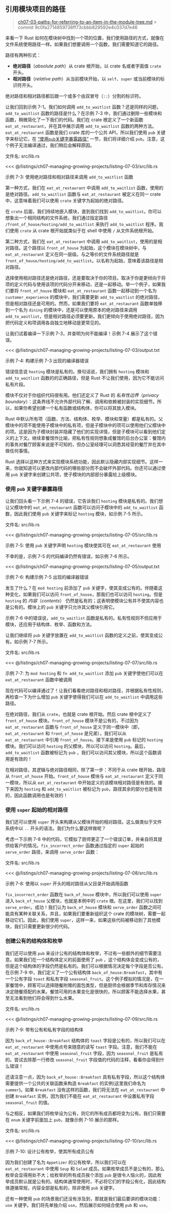 ## 引用模块项目的路径

> [ch07-03-paths-for-referring-to-an-item-in-the-module-tree.md](https://github.com/rust-lang/book/blob/main/src/ch07-03-paths-for-referring-to-an-item-in-the-module-tree.md) > <br>
> commit 9c0fa2714859738ff73cbbb829592e4c037d7e46

来看一下 Rust 如何在模块树中找到一个项的位置，我们使用路径的方式，就像在文件系统使用路径一样。如果我们想要调用一个函数，我们需要知道它的路径。

路径有两种形式：

- **绝对路径**（_absolute path_）从 crate 根开始，以 crate 名或者字面值 `crate` 开头。
- **相对路径**（_relative path_）从当前模块开始，以 `self`、`super` 或当前模块的标识符开头。

绝对路径和相对路径都后跟一个或多个由双冒号（`::`）分割的标识符。

让我们回到示例 7-1。我们如何调用 `add_to_waitlist` 函数？还是同样的问题，`add_to_waitlist` 函数的路径是什么？在示例 7-3 中，我们通过删除一些模块和函数，稍微简化了一下我们的代码。我们在 crate 根定义了一个新函数 `eat_at_restaurant`，并在其中展示调用 `add_to_waitlist` 函数的两种方法。`eat_at_restaurant` 函数是我们 crate 库的一个公共 API，所以我们使用 `pub` 关键字来标记它。在 [“使用`pub`关键字暴露路径”][pub] 一节，我们将详细介绍 `pub`。注意，这个例子无法编译通过，我们稍后会解释原因。

<span class="filename">文件名: src/lib.rs</span>

<<< @/listings/ch07-managing-growing-projects/listing-07-03/src/lib.rs

<span class="caption">示例 7-3: 使用绝对路径和相对路径来调用 `add_to_waitlist` 函数</span>

第一种方式，我们在 `eat_at_restaurant` 中调用 `add_to_waitlist` 函数，使用的是绝对路径。`add_to_waitlist` 函数与 `eat_at_restaurant` 被定义在同一 crate 中，这意味着我们可以使用 `crate` 关键字为起始的绝对路径。

在 `crate` 后面，我们持续地嵌入模块，直到我们找到 `add_to_waitlist`。你可以想象出一个相同结构的文件系统，我们通过指定路径 `/front_of_house/hosting/add_to_waitlist` 来执行 `add_to_waitlist` 程序。我们使用 `crate` 从 crate 根开始就类似于在 shell 中使用 `/` 从文件系统根开始。

第二种方式，我们在 `eat_at_restaurant` 中调用 `add_to_waitlist`，使用的是相对路径。这个路径以 `front_of_house` 为起始，这个模块在模块树中，与 `eat_at_restaurant` 定义在同一层级。与之等价的文件系统路径就是 `front_of_house/hosting/add_to_waitlist`。以名称为起始，意味着该路径是相对路径。

选择使用相对路径还是绝对路径，还是要取决于你的项目。取决于你是更倾向于将项的定义代码与使用该项的代码分开来移动，还是一起移动。举一个例子，如果我们要将 `front_of_house` 模块和 `eat_at_restaurant` 函数一起移动到一个名为 `customer_experience` 的模块中，我们需要更新 `add_to_waitlist` 的绝对路径，但是相对路径还是可用的。然而，如果我们要将 `eat_at_restaurant` 函数单独移到一个名为 `dining` 的模块中，还是可以使用原本的绝对路径来调用 `add_to_waitlist`，但是相对路径必须要更新。我们更倾向于使用绝对路径，因为把代码定义和项调用各自独立地移动是更常见的。

让我们试着编译一下示例 7-3，并查明为何不能编译！示例 7-4 展示了这个错误。

<<< @/listings/ch07-managing-growing-projects/listing-07-03/output.txt

<span class="caption">示例 7-4: 构建示例 7-3 出现的编译器错误</span>

错误信息说 `hosting` 模块是私有的。换句话说，我们拥有 `hosting` 模块和 `add_to_waitlist` 函数的的正确路径，但是 Rust 不让我们使用，因为它不能访问私有片段。

模块不仅对于你组织代码很有用。他们还定义了 Rust 的 _私有性边界_（_privacy boundary_）：这条界线不允许外部代码了解、调用和依赖被封装的实现细节。所以，如果你希望创建一个私有函数或结构体，你可以将其放入模块。

Rust 中默认所有项（函数、方法、结构体、枚举、模块和常量）都是私有的。父模块中的项不能使用子模块中的私有项，但是子模块中的项可以使用他们父模块中的项。这是因为子模块封装并隐藏了他们的实现详情，但是子模块可以看到他们定义的上下文。继续拿餐馆作比喻，把私有性规则想象成餐馆的后台办公室：餐馆内的事务对餐厅顾客来说是不可知的，但办公室经理可以洞悉其经营的餐厅并在其中做任何事情。

Rust 选择以这种方式来实现模块系统功能，因此默认隐藏内部实现细节。这样一来，你就知道可以更改内部代码的哪些部分而不会破坏外部代码。你还可以通过使用 `pub` 关键字来创建公共项，使子模块的内部部分暴露给上级模块。

### 使用 `pub` 关键字暴露路径

让我们回头看一下示例 7-4 的错误，它告诉我们 `hosting` 模块是私有的。我们想让父模块中的 `eat_at_restaurant` 函数可以访问子模块中的 `add_to_waitlist` 函数，因此我们使用 `pub` 关键字来标记 `hosting` 模块，如示例 7-5 所示。

<span class="filename">文件名: src/lib.rs</span>

<<< @/listings/ch07-managing-growing-projects/listing-07-05/src/lib.rs

<span class="caption">示例 7-5: 使用 `pub` 关键字声明 `hosting` 模块使其可在 `eat_at_restaurant` 使用</span>

不幸的是，示例 7-5 的代码编译仍然有错误，如示例 7-6 所示。

<<< @/listings/ch07-managing-growing-projects/listing-07-05/output.txt

<span class="caption">示例 7-6: 构建示例 7-5 出现的编译器错误</span>

发生了什么？在 `mod hosting` 前添加了 `pub` 关键字，使其变成公有的。伴随着这种变化，如果我们可以访问 `front_of_house`，那我们也可以访问 `hosting`。但是 `hosting` 的 _内容_（_contents_） 仍然是私有的；这表明使模块公有并不使其内容也是公有的。模块上的 `pub` 关键字只允许其父模块引用它。

示例 7-6 中的错误说，`add_to_waitlist` 函数是私有的。私有性规则不但应用于模块，还应用于结构体、枚举、函数和方法。

让我们继续将 `pub` 关键字放置在 `add_to_waitlist` 函数的定义之前，使其变成公有。如示例 7-7 所示。

<span class="filename">文件名: src/lib.rs</span>

<<< @/listings/ch07-managing-growing-projects/listing-07-07/src/lib.rs

<span class="caption">示例 7-7: 为 `mod hosting`
和 `fn add_to_waitlist` 添加 `pub` 关键字使他们可以在
`eat_at_restaurant` 函数中被调用</span>

现在代码可以编译通过了！让我们看看绝对路径和相对路径，并根据私有性规则，再检查一下为什么增加 `pub` 关键字使得我们可以在 `add_to_waitlist` 中调用这些路径。

在绝对路径，我们从 `crate`，也就是 crate 根开始。然后 crate 根中定义了 `front_of_house` 模块。`front_of_house` 模块不是公有的，不过因为 `eat_at_restaurant` 函数与 `front_of_house` 定义于同一模块中（即，`eat_at_restaurant` 和 `front_of_house` 是兄弟），我们可以从 `eat_at_restaurant` 中引用 `front_of_house`。接下来是使用 `pub` 标记的 `hosting` 模块。我们可以访问 `hosting` 的父模块，所以可以访问 `hosting`。最后，`add_to_waitlist` 函数被标记为 `pub` ，我们可以访问其父模块，所以这个函数调用是有效的！

在相对路径，其逻辑与绝对路径相同，除了第一步：不同于从 crate 根开始，路径从 `front_of_house` 开始。`front_of_house` 模块与 `eat_at_restaurant` 定义于同一模块，所以从 `eat_at_restaurant` 中开始定义的该模块相对路径是有效的。接下来因为 `hosting` 和 `add_to_waitlist` 被标记为 `pub`，路径其余的部分也是有效的，因此函数调用也是有效的！

### 使用 `super` 起始的相对路径

我们还可以使用 `super` 开头来构建从父模块开始的相对路径。这么做类似于文件系统中以 `..` 开头的语法。我们为什么要这样做呢？

考虑一下示例 7-8 中的代码，它模拟了厨师更正了一个错误订单，并亲自将其提供给客户的情况。`fix_incorrect_order` 函数通过指定的 `super` 起始的 `serve_order` 路径，来调用 `serve_order` 函数：

<span class="filename">文件名: src/lib.rs</span>


<<< @/listings/ch07-managing-growing-projects/listing-07-08/src/lib.rs

<span class="caption">示例 7-8: 使用以 `super` 开头的相对路径从父目录开始调用函数</span>

`fix_incorrect_order` 函数在 `back_of_house` 模块中，所以我们可以使用 `super` 进入 `back_of_house` 父模块，也就是本例中的 `crate` 根。在这里，我们可以找到 `serve_order`。成功！我们认为 `back_of_house` 模块和 `serve_order` 函数之间可能具有某种关联关系，并且，如果我们要重新组织这个 crate 的模块树，需要一起移动它们。因此，我们使用 `super`，这样一来，如果这些代码被移动到了其他模块，我们只需要更新很少的代码。

### 创建公有的结构体和枚举

我们还可以使用 `pub` 来设计公有的结构体和枚举，不过有一些额外的细节需要注意。如果我们在一个结构体定义的前面使用了 `pub` ，这个结构体会变成公有的，但是这个结构体的字段仍然是私有的。我们可以根据情况决定每个字段是否公有。在示例 7-9 中，我们定义了一个公有结构体 `back_of_house:Breakfast`，其中有一个公有字段 `toast` 和私有字段 `seasonal_fruit`。这个例子模拟的情况是，在一家餐馆中，顾客可以选择随餐附赠的面包类型，但是厨师会根据季节和库存情况来决定随餐搭配的水果。餐馆可用的水果变化是很快的，所以顾客不能选择水果，甚至无法看到他们将会得到什么水果。

<span class="filename">文件名: src/lib.rs</span>

<<< @/listings/ch07-managing-growing-projects/listing-07-09/src/lib.rs

<span class="caption">示例 7-9: 带有公有和私有字段的结构体</span>

因为 `back_of_house::Breakfast` 结构体的 `toast` 字段是公有的，所以我们可以在 `eat_at_restaurant` 中使用点号来随意的读写 `toast` 字段。注意，我们不能在 `eat_at_restaurant` 中使用 `seasonal_fruit` 字段，因为 `seasonal_fruit` 是私有的。尝试去除那一行修改 `seasonal_fruit` 字段值的代码的注释，看看你会得到什么错误！

还请注意一点，因为 `back_of_house::Breakfast` 具有私有字段，所以这个结构体需要提供一个公共的关联函数来构造 `Breakfast` 的实例(这里我们命名为 `summer`)。如果 `Breakfast` 没有这样的函数，我们将无法在 `eat_at_restaurant` 中创建 `Breakfast` 实例，因为我们不能在 `eat_at_restaurant` 中设置私有字段 `seasonal_fruit` 的值。

与之相反，如果我们将枚举设为公有，则它的所有成员都将变为公有。我们只需要在 `enum` 关键字前面加上 `pub`，就像示例 7-10 展示的那样。

<span class="filename">文件名: src/lib.rs</span>

<<< @/listings/ch07-managing-growing-projects/listing-07-10/src/lib.rs

<span class="caption">示例 7-10: 设计公有枚举，使其所有成员公有</span>

因为我们创建了名为 `Appetizer` 的公有枚举，所以我们可以在 `eat_at_restaurant` 中使用 `Soup` 和 `Salad` 成员。如果枚举成员不是公有的，那么枚举会显得用处不大；给枚举的所有成员挨个添加 `pub` 是很令人恼火的，因此枚举成员默认就是公有的。结构体通常使用时，不必将它们的字段公有化，因此结构体遵循常规，内容全部是私有的，除非使用 `pub` 关键字。

还有一种使用 `pub` 的场景我们还没有涉及到，那就是我们最后要讲的模块功能：`use` 关键字。我们将先单独介绍 `use`，然后展示如何结合使用 `pub` 和 `use`。

[pub]: ch07-03-paths-for-referring-to-an-item-in-the-module-tree.html#使用-pub-关键字暴露路径
